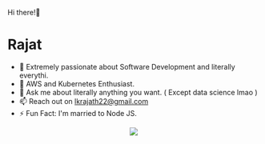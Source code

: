  Hi there!👋
 <h1>Rajat</h1>
 
- 🔭 Extremely passionate about Software Development and literally everythi.
- 🌱 AWS and Kubernetes Enthusiast.
- 💬 Ask me about literally anything you want. ( Except data science lmao )
- 📫 Reach out on lkrajath22@gmail.com
- ⚡ Fun Fact: I'm married to Node JS.


<p align="center">
  <a href="https://skillicons.dev">
    <img src="https://skillicons.dev/icons?i=git,js,html,css,aws,react,java,python,ts,c,cpp" />
  </a>
</p>
